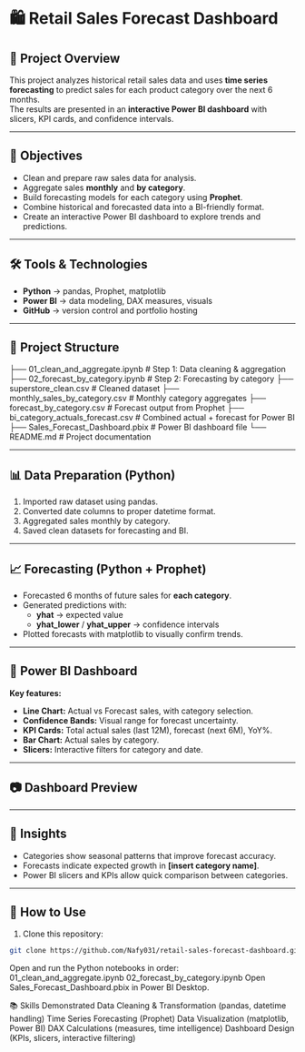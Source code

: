 # 🛍 Retail Sales Forecast Dashboard

## 📌 Project Overview
This project analyzes historical retail sales data and uses **time series forecasting** to predict sales for each product category over the next 6 months.  
The results are presented in an **interactive Power BI dashboard** with slicers, KPI cards, and confidence intervals.

---

## 🎯 Objectives
- Clean and prepare raw sales data for analysis.
- Aggregate sales **monthly** and **by category**.
- Build forecasting models for each category using **Prophet**.
- Combine historical and forecasted data into a BI-friendly format.
- Create an interactive Power BI dashboard to explore trends and predictions.

---

## 🛠 Tools & Technologies
- **Python** → pandas, Prophet, matplotlib
- **Power BI** → data modeling, DAX measures, visuals
- **GitHub** → version control and portfolio hosting

---

## 📂 Project Structure
├── 01_clean_and_aggregate.ipynb # Step 1: Data cleaning & aggregation
├── 02_forecast_by_category.ipynb # Step 2: Forecasting by category
├── superstore_clean.csv # Cleaned dataset
├── monthly_sales_by_category.csv # Monthly category aggregates
├── forecast_by_category.csv # Forecast output from Prophet
├── bi_category_actuals_forecast.csv # Combined actual + forecast for Power BI
├── Sales_Forecast_Dashboard.pbix # Power BI dashboard file
└── README.md # Project documentation


---

## 📊 Data Preparation (Python)
1. Imported raw dataset using pandas.
2. Converted date columns to proper datetime format.
3. Aggregated sales monthly by category.
4. Saved clean datasets for forecasting and BI.

---

## 📈 Forecasting (Python + Prophet)
- Forecasted 6 months of future sales for **each category**.
- Generated predictions with:
  - **yhat** → expected value
  - **yhat_lower** / **yhat_upper** → confidence intervals
- Plotted forecasts with matplotlib to visually confirm trends.

---

## 📑 Power BI Dashboard
**Key features:**
- **Line Chart:** Actual vs Forecast sales, with category selection.
- **Confidence Bands:** Visual range for forecast uncertainty.
- **KPI Cards:** Total actual sales (last 12M), forecast (next 6M), YoY%.
- **Bar Chart:** Actual sales by category.
- **Slicers:** Interactive filters for category and date.

---

## 📷 Dashboard Preview


---

## 📌 Insights
- Categories show seasonal patterns that improve forecast accuracy.
- Forecasts indicate expected growth in **[insert category name]**.
- Power BI slicers and KPIs allow quick comparison between categories.

---

## 🚀 How to Use
1. Clone this repository:
```bash
git clone https://github.com/Nafy031/retail-sales-forecast-dashboard.git
```
Open and run the Python notebooks in order:
01_clean_and_aggregate.ipynb
02_forecast_by_category.ipynb
Open Sales_Forecast_Dashboard.pbix in Power BI Desktop.

📚 Skills Demonstrated
Data Cleaning & Transformation (pandas, datetime handling)
Time Series Forecasting (Prophet)
Data Visualization (matplotlib, Power BI)
DAX Calculations (measures, time intelligence)
Dashboard Design (KPIs, slicers, interactive filtering)
